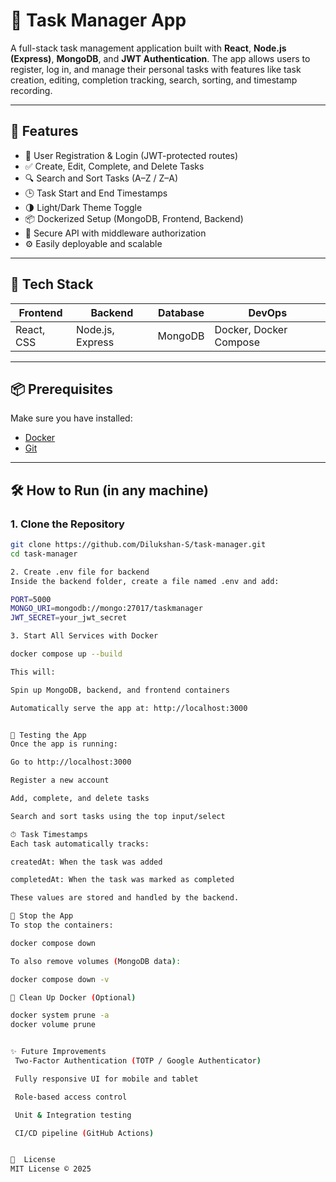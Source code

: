 # 📝 Task Manager App

A full-stack task management application built with **React**, **Node.js (Express)**, **MongoDB**, and **JWT Authentication**. The app allows users to register, log in, and manage their personal tasks with features like task creation, editing, completion tracking, search, sorting, and timestamp recording.

---

## 📌 Features

- 🔐 User Registration & Login (JWT-protected routes)
- ✅ Create, Edit, Complete, and Delete Tasks
- 🔍 Search and Sort Tasks (A–Z / Z–A)
- 🕒 Task Start and End Timestamps
- 🌗 Light/Dark Theme Toggle
- 📦 Dockerized Setup (MongoDB, Frontend, Backend)
- 🧪 Secure API with middleware authorization
- ⚙️ Easily deployable and scalable

---

## 🚀 Tech Stack

| Frontend     | Backend        | Database | DevOps              |
|--------------|----------------|----------|---------------------|
| React, CSS   | Node.js, Express | MongoDB  | Docker, Docker Compose |

---

## 📦 Prerequisites

Make sure you have installed:

- [Docker](https://www.docker.com/)
- [Git](https://git-scm.com/)

---

## 🛠️ How to Run (in any machine)

### 1. Clone the Repository

```bash
git clone https://github.com/Dilukshan-S/task-manager.git
cd task-manager

2. Create .env file for backend
Inside the backend folder, create a file named .env and add:

PORT=5000
MONGO_URI=mongodb://mongo:27017/taskmanager
JWT_SECRET=your_jwt_secret

3. Start All Services with Docker

docker compose up --build

This will:

Spin up MongoDB, backend, and frontend containers

Automatically serve the app at: http://localhost:3000


🧪 Testing the App
Once the app is running:

Go to http://localhost:3000

Register a new account

Add, complete, and delete tasks

Search and sort tasks using the top input/select

⏱ Task Timestamps
Each task automatically tracks:

createdAt: When the task was added

completedAt: When the task was marked as completed

These values are stored and handled by the backend.

🛑 Stop the App
To stop the containers:

docker compose down

To also remove volumes (MongoDB data):

docker compose down -v

🧼 Clean Up Docker (Optional)

docker system prune -a
docker volume prune


✨ Future Improvements
 Two-Factor Authentication (TOTP / Google Authenticator)

 Fully responsive UI for mobile and tablet

 Role-based access control

 Unit & Integration testing

 CI/CD pipeline (GitHub Actions)


📜  License
MIT License © 2025